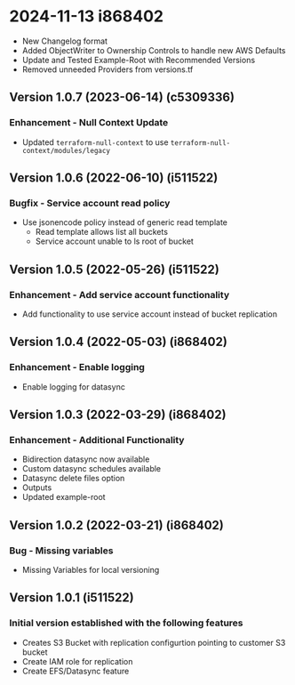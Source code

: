 # 2024-11-13 i868402
* New Changelog format
* Added ObjectWriter to Ownership Controls to handle new AWS Defaults
* Update and Tested Example-Root with Recommended Versions
* Removed unneeded Providers from versions.tf

## Version 1.0.7 (2023-06-14) (c5309336)
### Enhancement - Null Context Update
* Updated `terraform-null-context` to use `terraform-null-context/modules/legacy`

## Version 1.0.6 (2022-06-10) (i511522)
### Bugfix - Service account read policy
* Use jsonencode policy instead of generic read template
  * Read template allows list all buckets
  * Service account unable to ls root of bucket

## Version 1.0.5 (2022-05-26) (i511522)
### Enhancement - Add service account functionality
* Add functionality to use service account instead of bucket replication

## Version 1.0.4 (2022-05-03) (i868402)
### Enhancement - Enable logging
* Enable logging for datasync

## Version 1.0.3 (2022-03-29) (i868402)
### Enhancement - Additional Functionality
* Bidirection datasync now available
* Custom datasync schedules available
* Datasync delete files option
* Outputs
* Updated example-root

## Version 1.0.2 (2022-03-21) (i868402)
### Bug - Missing variables
* Missing Variables for local versioning

## Version 1.0.1 (i511522)
### Initial version established with the following features
* Creates S3 Bucket with replication configurtion pointing to customer S3 bucket
* Create IAM role for replication
* Create EFS/Datasync feature
